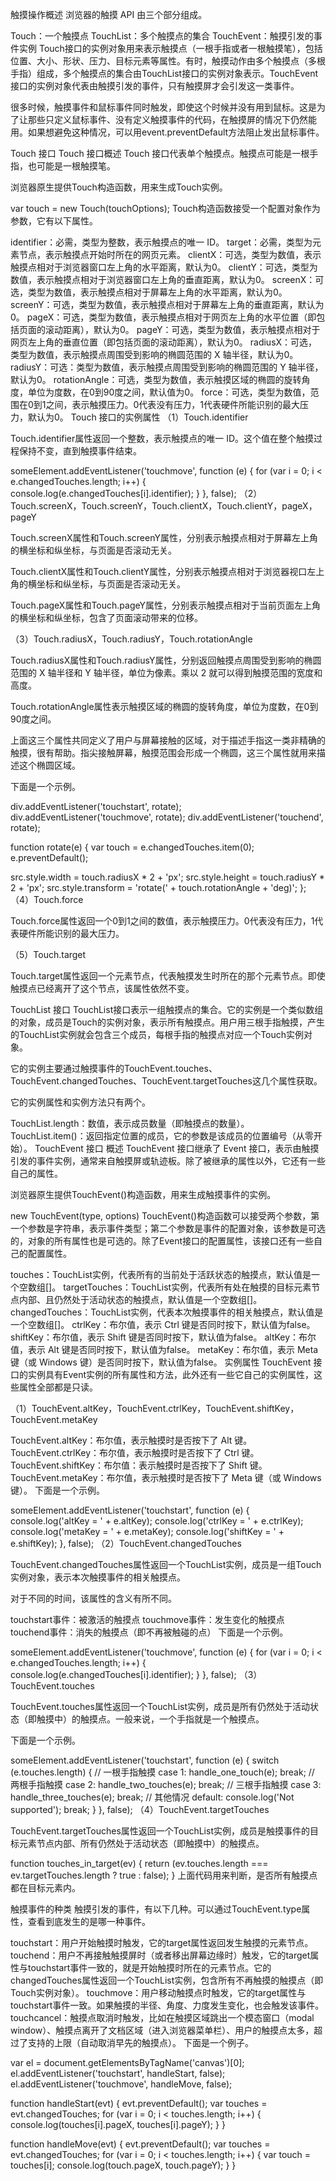 触摸操作概述
浏览器的触摸 API 由三个部分组成。

Touch：一个触摸点
TouchList：多个触摸点的集合
TouchEvent：触摸引发的事件实例
Touch接口的实例对象用来表示触摸点（一根手指或者一根触摸笔），包括位置、大小、形状、压力、目标元素等属性。有时，触摸动作由多个触摸点（多根手指）组成，多个触摸点的集合由TouchList接口的实例对象表示。TouchEvent接口的实例对象代表由触摸引发的事件，只有触摸屏才会引发这一类事件。

很多时候，触摸事件和鼠标事件同时触发，即使这个时候并没有用到鼠标。这是为了让那些只定义鼠标事件、没有定义触摸事件的代码，在触摸屏的情况下仍然能用。如果想避免这种情况，可以用event.preventDefault方法阻止发出鼠标事件。

Touch 接口
Touch 接口概述
Touch 接口代表单个触摸点。触摸点可能是一根手指，也可能是一根触摸笔。

浏览器原生提供Touch构造函数，用来生成Touch实例。

var touch = new Touch(touchOptions);
Touch构造函数接受一个配置对象作为参数，它有以下属性。

identifier：必需，类型为整数，表示触摸点的唯一 ID。
target：必需，类型为元素节点，表示触摸点开始时所在的网页元素。
clientX：可选，类型为数值，表示触摸点相对于浏览器窗口左上角的水平距离，默认为0。
clientY：可选，类型为数值，表示触摸点相对于浏览器窗口左上角的垂直距离，默认为0。
screenX：可选，类型为数值，表示触摸点相对于屏幕左上角的水平距离，默认为0。
screenY：可选，类型为数值，表示触摸点相对于屏幕左上角的垂直距离，默认为0。
pageX：可选，类型为数值，表示触摸点相对于网页左上角的水平位置（即包括页面的滚动距离），默认为0。
pageY：可选，类型为数值，表示触摸点相对于网页左上角的垂直位置（即包括页面的滚动距离），默认为0。
radiusX：可选，类型为数值，表示触摸点周围受到影响的椭圆范围的 X 轴半径，默认为0。
radiusY：可选：类型为数值，表示触摸点周围受到影响的椭圆范围的 Y 轴半径，默认为0。
rotationAngle：可选，类型为数值，表示触摸区域的椭圆的旋转角度，单位为度数，在0到90度之间，默认值为0。
force：可选，类型为数值，范围在0到1之间，表示触摸压力。0代表没有压力，1代表硬件所能识别的最大压力，默认为0。
Touch 接口的实例属性
（1）Touch.identifier

Touch.identifier属性返回一个整数，表示触摸点的唯一 ID。这个值在整个触摸过程保持不变，直到触摸事件结束。

someElement.addEventListener('touchmove', function (e) {
  for (var i = 0; i < e.changedTouches.length; i++) {
    console.log(e.changedTouches[i].identifier);
  }
}, false);
（2）Touch.screenX，Touch.screenY，Touch.clientX，Touch.clientY，pageX，pageY

Touch.screenX属性和Touch.screenY属性，分别表示触摸点相对于屏幕左上角的横坐标和纵坐标，与页面是否滚动无关。

Touch.clientX属性和Touch.clientY属性，分别表示触摸点相对于浏览器视口左上角的横坐标和纵坐标，与页面是否滚动无关。

Touch.pageX属性和Touch.pageY属性，分别表示触摸点相对于当前页面左上角的横坐标和纵坐标，包含了页面滚动带来的位移。

（3）Touch.radiusX，Touch.radiusY，Touch.rotationAngle

Touch.radiusX属性和Touch.radiusY属性，分别返回触摸点周围受到影响的椭圆范围的 X 轴半径和 Y 轴半径，单位为像素。乘以 2 就可以得到触摸范围的宽度和高度。

Touch.rotationAngle属性表示触摸区域的椭圆的旋转角度，单位为度数，在0到90度之间。

上面这三个属性共同定义了用户与屏幕接触的区域，对于描述手指这一类非精确的触摸，很有帮助。指尖接触屏幕，触摸范围会形成一个椭圆，这三个属性就用来描述这个椭圆区域。

下面是一个示例。

div.addEventListener('touchstart', rotate);
div.addEventListener('touchmove', rotate);
div.addEventListener('touchend', rotate);

function rotate(e) {
  var touch = e.changedTouches.item(0);
  e.preventDefault();

  src.style.width = touch.radiusX * 2 + 'px';
  src.style.height = touch.radiusY * 2 + 'px';
  src.style.transform = 'rotate(' + touch.rotationAngle + 'deg)';
};
（4）Touch.force

Touch.force属性返回一个0到1之间的数值，表示触摸压力。0代表没有压力，1代表硬件所能识别的最大压力。

（5）Touch.target

Touch.target属性返回一个元素节点，代表触摸发生时所在的那个元素节点。即使触摸点已经离开了这个节点，该属性依然不变。

TouchList 接口
TouchList接口表示一组触摸点的集合。它的实例是一个类似数组的对象，成员是Touch的实例对象，表示所有触摸点。用户用三根手指触摸，产生的TouchList实例就会包含三个成员，每根手指的触摸点对应一个Touch实例对象。

它的实例主要通过触摸事件的TouchEvent.touches、TouchEvent.changedTouches、TouchEvent.targetTouches这几个属性获取。

它的实例属性和实例方法只有两个。

TouchList.length：数值，表示成员数量（即触摸点的数量）。
TouchList.item()：返回指定位置的成员，它的参数是该成员的位置编号（从零开始）。
TouchEvent 接口
概述
TouchEvent 接口继承了 Event 接口，表示由触摸引发的事件实例，通常来自触摸屏或轨迹板。除了被继承的属性以外，它还有一些自己的属性。

浏览器原生提供TouchEvent()构造函数，用来生成触摸事件的实例。

new TouchEvent(type, options)
TouchEvent()构造函数可以接受两个参数，第一个参数是字符串，表示事件类型；第二个参数是事件的配置对象，该参数是可选的，对象的所有属性也是可选的。除了Event接口的配置属性，该接口还有一些自己的配置属性。

touches：TouchList实例，代表所有的当前处于活跃状态的触摸点，默认值是一个空数组[]。
targetTouches：TouchList实例，代表所有处在触摸的目标元素节点内部、且仍然处于活动状态的触摸点，默认值是一个空数组[]。
changedTouches：TouchList实例，代表本次触摸事件的相关触摸点，默认值是一个空数组[]。
ctrlKey：布尔值，表示 Ctrl 键是否同时按下，默认值为false。
shiftKey：布尔值，表示 Shift 键是否同时按下，默认值为false。
altKey：布尔值，表示 Alt 键是否同时按下，默认值为false。
metaKey：布尔值，表示 Meta 键（或 Windows 键）是否同时按下，默认值为false。
实例属性
TouchEvent 接口的实例具有Event实例的所有属性和方法，此外还有一些它自己的实例属性，这些属性全部都是只读。

（1）TouchEvent.altKey，TouchEvent.ctrlKey，TouchEvent.shiftKey，TouchEvent.metaKey

TouchEvent.altKey：布尔值，表示触摸时是否按下了 Alt 键。
TouchEvent.ctrlKey：布尔值，表示触摸时是否按下了 Ctrl 键。
TouchEvent.shiftKey：布尔值：表示触摸时是否按下了 Shift 键。
TouchEvent.metaKey：布尔值，表示触摸时是否按下了 Meta 键（或 Windows 键）。
下面是一个示例。

someElement.addEventListener('touchstart', function (e) {
  console.log('altKey = ' + e.altKey);
  console.log('ctrlKey = ' + e.ctrlKey);
  console.log('metaKey = ' + e.metaKey);
  console.log('shiftKey = ' + e.shiftKey);
}, false);
（2）TouchEvent.changedTouches

TouchEvent.changedTouches属性返回一个TouchList实例，成员是一组Touch实例对象，表示本次触摸事件的相关触摸点。

对于不同的时间，该属性的含义有所不同。

touchstart事件：被激活的触摸点
touchmove事件：发生变化的触摸点
touchend事件：消失的触摸点（即不再被触碰的点）
下面是一个示例。

someElement.addEventListener('touchmove', function (e) {
  for (var i = 0; i < e.changedTouches.length; i++) {
    console.log(e.changedTouches[i].identifier);
  }
}, false);
（3）TouchEvent.touches

TouchEvent.touches属性返回一个TouchList实例，成员是所有仍然处于活动状态（即触摸中）的触摸点。一般来说，一个手指就是一个触摸点。

下面是一个示例。

someElement.addEventListener('touchstart', function (e) {
  switch (e.touches.length) {
    // 一根手指触摸
    case 1: handle_one_touch(e); break;
    // 两根手指触摸
    case 2: handle_two_touches(e); break;
    // 三根手指触摸
    case 3: handle_three_touches(e); break;
    // 其他情况
    default: console.log('Not supported'); break;
  }
}, false);
（4）TouchEvent.targetTouches

TouchEvent.targetTouches属性返回一个TouchList实例，成员是触摸事件的目标元素节点内部、所有仍然处于活动状态（即触摸中）的触摸点。

function touches_in_target(ev) {
  return (ev.touches.length === ev.targetTouches.length ? true : false);
}
上面代码用来判断，是否所有触摸点都在目标元素内。

触摸事件的种类
触摸引发的事件，有以下几种。可以通过TouchEvent.type属性，查看到底发生的是哪一种事件。

touchstart：用户开始触摸时触发，它的target属性返回发生触摸的元素节点。
touchend：用户不再接触触摸屏时（或者移出屏幕边缘时）触发，它的target属性与touchstart事件一致的，就是开始触摸时所在的元素节点。它的changedTouches属性返回一个TouchList实例，包含所有不再触摸的触摸点（即Touch实例对象）。
touchmove：用户移动触摸点时触发，它的target属性与touchstart事件一致。如果触摸的半径、角度、力度发生变化，也会触发该事件。
touchcancel：触摸点取消时触发，比如在触摸区域跳出一个模态窗口（modal window）、触摸点离开了文档区域（进入浏览器菜单栏）、用户的触摸点太多，超过了支持的上限（自动取消早先的触摸点）。
下面是一个例子。

var el = document.getElementsByTagName('canvas')[0];
el.addEventListener('touchstart', handleStart, false);
el.addEventListener('touchmove', handleMove, false);

function handleStart(evt) {
  evt.preventDefault();
  var touches = evt.changedTouches;
  for (var i = 0; i < touches.length; i++) {
    console.log(touches[i].pageX, touches[i].pageY);
  }
}

function handleMove(evt) {
  evt.preventDefault();
  var touches = evt.changedTouches;
  for (var i = 0; i < touches.length; i++) {
    var touch = touches[i];
    console.log(touch.pageX, touch.pageY);
  }
}